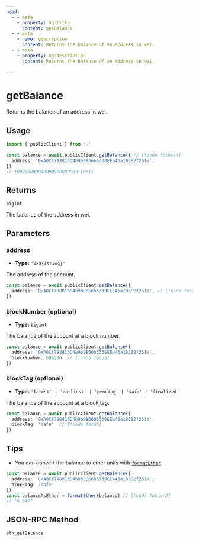 ```yaml
---
head:
  - - meta
    - property: og:title
      content: getBalance
  - - meta
    - name: description
      content: Returns the balance of an address in wei.
  - - meta
    - property: og:description
      content: Returns the balance of an address in wei.

---
```


# getBalance

Returns the balance of an address in wei.

## Usage

```ts
import { publicClient } from '.'
 
const balance = await publicClient.getBalance({ // [!code focus:4]
  address: '0xA0Cf798816D4b9b9866b5330EEa46a18382f251e',
})
// 10000000000000000000000n (wei)
```

## Returns

`bigint`

The balance of the address in wei.

## Parameters

### address

- **Type:** `'0x${string}'`

The address of the account.

```ts
const balance = await publicClient.getBalance({
  address: '0xA0Cf798816D4b9b9866b5330EEa46a18382f251e', // [!code focus]
})
```

### blockNumber (optional)

- **Type:** `bigint`

The balance of the account at a block number.

```ts
const balance = await publicClient.getBalance({
  address: '0xA0Cf798816D4b9b9866b5330EEa46a18382f251e',
  blockNumber: 69420n  // [!code focus]
})
```

### blockTag (optional)

- **Type:** `'latest' | 'earliest' | 'pending' | 'safe' | 'finalized'`

The balance of the account at a block tag.

```ts
const balance = await publicClient.getBalance({
  address: '0xA0Cf798816D4b9b9866b5330EEa46a18382f251e',
  blockTag: 'safe'  // [!code focus]
})
```

## Tips

- You can convert the balance to ether units with [`formatEther`](/docs/utilities/formatEther).

```ts
const balance = await publicClient.getBalance({
  address: '0xA0Cf798816D4b9b9866b5330EEa46a18382f251e',
  blockTag: 'safe'
})
const balanceAsEther = formatEther(balance) // [!code focus:2]
// "6.942"
```

## JSON-RPC Method

[`eth_getBalance`](https://ethereum.org/en/developers/docs/apis/json-rpc/#eth_getbalance)
